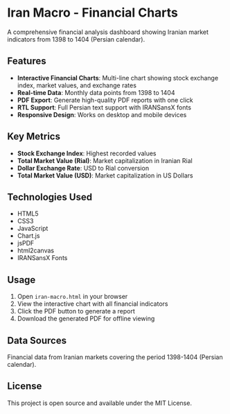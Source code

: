 # Iran Macro - Financial Charts

A comprehensive financial analysis dashboard showing Iranian market indicators from 1398 to 1404 (Persian calendar).

## Features

- **Interactive Financial Charts**: Multi-line chart showing stock exchange index, market values, and exchange rates
- **Real-time Data**: Monthly data points from 1398 to 1404
- **PDF Export**: Generate high-quality PDF reports with one click
- **RTL Support**: Full Persian text support with IRANSansX fonts
- **Responsive Design**: Works on desktop and mobile devices

## Key Metrics

- **Stock Exchange Index**: Highest recorded values
- **Total Market Value (Rial)**: Market capitalization in Iranian Rial
- **Dollar Exchange Rate**: USD to Rial conversion
- **Total Market Value (USD)**: Market capitalization in US Dollars

## Technologies Used

- HTML5
- CSS3
- JavaScript
- Chart.js
- jsPDF
- html2canvas
- IRANSansX Fonts

## Usage

1. Open `iran-macro.html` in your browser
2. View the interactive chart with all financial indicators
3. Click the PDF button to generate a report
4. Download the generated PDF for offline viewing

## Data Sources

Financial data from Iranian markets covering the period 1398-1404 (Persian calendar).

## License

This project is open source and available under the MIT License. 